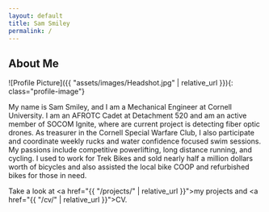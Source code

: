 ```yaml
---
layout: default
title: Sam Smiley
permalink: /
---
```


## About Me


![Profile Picture]({{ "assets/images/Headshot.jpg" | relative_url }}){: class="profile-image"}

 
My name is Sam Smiley, and I am a Mechanical Engineer at Cornell University. I am an AFROTC Cadet at Detachment 520 and am an active member of SOCOM Ignite, where are current project is detecting fiber optic drones. As treasurer in the Cornell Special Warfare Club, I also participate and coordinate weekly rucks and water confidence focused swim sessions. My passions include competitive powerlifting, long distance running, and cycling. I used to work for Trek Bikes and sold nearly half a million dollars worth of bicycles and also assisted the local bike COOP and refurbished bikes for those in need.


Take a look at <a href="{{ "/projects/" | relative_url }}">my projects</a> and <a href="{{ "/cv/" | relative_url }}">CV</a>.
